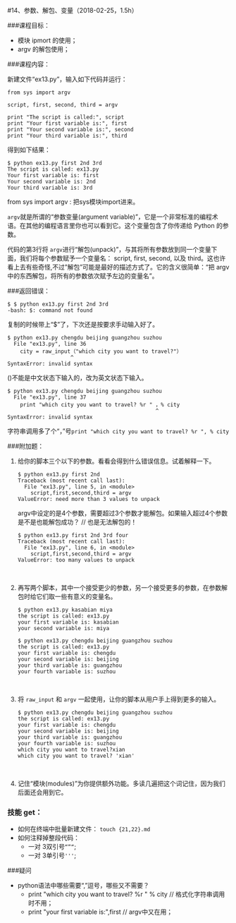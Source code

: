 #14、参数、解包、变量（2018-02-25，1.5h）



###课程目标：

* 模块 ipmort 的使用； 
* argv 的解包使用；




###课程内容：

新建文件“ex13.py”，输入如下代码并运行：

```
from sys import argv

script, first, second, third = argv

print "The script is called:", script
print "Your first variable is:", first
print "Your second variable is:", second
print "Your third variable is:", third
```

得到如下结果：

```
$ python ex13.py first 2nd 3rd
The script is called: ex13.py
Your first variable is: first
Your second variable is: 2nd
Your third variable is: 3rd
```



from sys import argv :  把sys模块import进来。

`argv`就是所谓的“参数变量(argument variable)”，它是一个非常标准的编程术语。在其他的编程语言里你也可以看到它。这个变量包含了你传递给 Python 的参数。

代码的第3行将 `argv`进行“解包(unpack)”，与其将所有参数放到同一个变量下面，我们将每个参数赋予一个变量名： script, first, second, 以及 third。这也许看上去有些奇怪,不过”解包”可能是最好的描述方式了。它的含义很简单：“把 argv 中的东西解包，将所有的参数依次赋予左边的变量名”。



###返回错误：



```
$ $ python ex13.py first 2nd 3rd
-bash: $: command not found
```

复制的时候带上“$”了，下次还是按要求手动输入好了。



```
$ python ex13.py chengdu beijing guangzhou suzhou
  File "ex13.py", line 36
    city = raw_input（"which city you want to travel?"）
                    ^
SyntaxError: invalid syntax
```

()不能是中文状态下输入的，改为英文状态下输入。



```
$ python ex13.py chengdu beijing guangzhou suzhou
  File "ex13.py", line 37
    print "which city you want to travel? %r " ，% city
                                               ^
SyntaxError: invalid syntax
```

字符串调用多了个“，”号`print "which city you want to travel? %r ", % city`



###附加题：

1. 给你的脚本三个以下的参数。看看会得到什么错误信息。试着解释一下。

   ```
   $ python ex13.py first 2nd
   Traceback (most recent call last):
     File "ex13.py", line 5, in <module>
       script,first,second,third = argv
   ValueError: need more than 3 values to unpack
   ```

   argv中设定的是4个参数，需要超过3个参数才能解包。如果输入超过4个参数是不是也能解包成功？ // 也是无法解包的！

   ```
   $ python ex13.py first 2nd 3rd four
   Traceback (most recent call last):
     File "ex13.py", line 6, in <module>
       script,first,second,third = argv
   ValueError: too many values to unpack
   ```

   ​

2. 再写两个脚本，其中一个接受更少的参数，另一个接受更多的参数，在参数解包时给它们取一些有意义的变量名。

   ```
   $ python ex13.py kasabian miya
   the script is called: ex13.py
   your first variable is: kasabian
   your second variable is: miya
   ```

   ```
   $ python ex13.py chengdu beijing guangzhou suzhou
   the script is called: ex13.py
   your first variable is: chengdu
   your second variable is: beijing
   your third variable is: guangzhou
   your fourth variable is: suzhou
   ```

   ​

3. 将 `raw_input` 和 `argv` 一起使用，让你的脚本从用户手上得到更多的输入。

   ```
   $ python ex13.py chengdu beijing guangzhou suzhou
   the script is called: ex13.py
   your first variable is: chengdu
   your second variable is: beijing
   your third variable is: guangzhou
   your fourth variable is: suzhou
   which city you want to travel?xian
   which city you want to travel? 'xian' 
   ```

   ​

4. 记住“模块(modules)”为你提供额外功能。多读几遍把这个词记住，因为我们后面还会用到它。



### 技能 get：

- 如何在终端中批量新建文件： `touch {21,22}.md`
- 如何注释掉整段代码：
  - 一对 3双引号`“”“`;
  - 一对 3单引号`'''`;



###疑问

* python语法中哪些需要“,”逗号，哪些又不需要？
  * print "which city you want to travel? %r " % city  // 格式化字符串调用时不用；
  * print "your first variable is:",first  // argv中又在用；